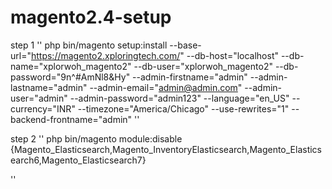 # magento2.4-setup

step 1
''
php bin/magento setup:install --base-url="https://magento2.xploringtech.com/" --db-host="localhost" --db-name="xplorwoh_magento2" --db-user="xplorwoh_magento2" --db-password="9n^#AmNl8&Hy" --admin-firstname="admin" --admin-lastname="admin" --admin-email="admin@admin.com" --admin-user="admin" --admin-password="admin123" --language="en_US" --currency="INR" --timezone="America/Chicago" --use-rewrites="1" --backend-frontname="admin"
''

step 2
''
php bin/magento module:disable {Magento_Elasticsearch,Magento_InventoryElasticsearch,Magento_Elasticsearch6,Magento_Elasticsearch7}

''
